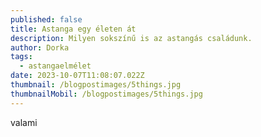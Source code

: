 ```yaml
---
published: false
title: Astanga egy életen át
description: Milyen sokszínű is az astangás családunk.
author: Dorka
tags:
  - astangaelmélet
date: 2023-10-07T11:08:07.022Z
thumbnail: /blogpostimages/5things.jpg
thumbnailMobil: /blogpostimages/5things.jpg
---
```

valami